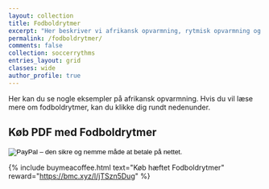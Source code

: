 ```yaml
---
layout: collection
title: Fodboldrytmer
excerpt: "Her beskriver vi afrikansk opvarmning, rytmisk opvarmning og fodboldrytmer, så du kan lave opvarmningen lidt mere spændende."
permalink: /fodboldrytmer/
comments: false
collection: soccerrythms
entries_layout: grid
classes: wide
author_profile: true
---
```


Her kan du se nogle eksempler på afrikansk opvarmning. Hvis du vil læse mere om fodboldrytmer, kan du klikke dig rundt nedenunder.

## Køb PDF med Fodboldrytmer

<form action="https://www.paypal.com/cgi-bin/webscr" method="post" target="_top">
<input type="hidden" name="cmd" value="_s-xclick">
<input type="hidden" name="hosted_button_id" value="WTWGF2QGQLH7U">
<input type="image" src="https://www.paypalobjects.com/da_DK/DK/i/btn/btn_paynowCC_LG.gif" border="0" name="submit" alt="PayPal – den sikre og nemme måde at betale på nettet.">
<img alt="" border="0" src="https://www.paypalobjects.com/da_DK/i/scr/pixel.gif" width="1" height="1">
</form>

{% include buymeacoffee.html text="Køb hæftet Fodboldrytmer" reward="https://bmc.xyz/l/jTSzn5Dug" %}
